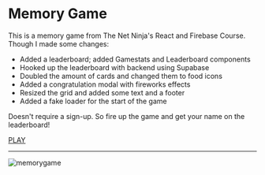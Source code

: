 
# Memory Game
This is a memory game from The Net Ninja's React and Firebase Course.
Though I made some changes:

* Added a leaderboard; added Gamestats and Leaderboard components
* Hooked up the leaderboard with backend using Supabase
* Doubled the amount of cards and changed them to food icons
* Added a congratulation modal with fireworks effects
* Resized the grid and added some text and a footer
* Added a fake loader for the start of the game

Doesn't require a sign-up. So fire up the game and get your name on the leaderboard!



<a href="https://memory-game-topaz-pi.vercel.app/">PLAY</a>



---------------------------------------------------------------

![memorygame](https://github.com/user-attachments/assets/878a941a-47a4-47b1-aa13-9856eba0e333)

</div>
